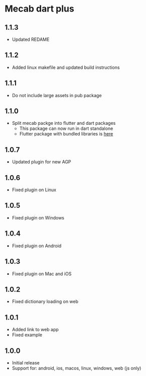# Mecab dart plus

## 1.1.3

* Updated REDAME

## 1.1.2

* Added linux makefile and updated build instructions

## 1.1.1

* Do not include large assets in pub package

## 1.1.0

* Split mecab packge into flutter and dart packages
  * This package can now run in dart standalone
  * Flutter package with bundled libraries is [here](https://pub.dev/packages/mecab_for_flutter)

## 1.0.7

* Updated plugin for new AGP

## 1.0.6

* Fixed plugin on Linux

## 1.0.5

* Fixed plugin on Windows

## 1.0.4

* Fixed plugin on Android

## 1.0.3

* Fixed plugin on Mac and iOS

## 1.0.2

* Fixed dictionary loading on web

## 1.0.1

* Added link to web app
* Fixed example

## 1.0.0

* Initial release
* Support for: android, ios, macos, linux, windows, web (js only)
